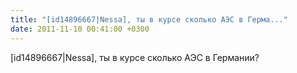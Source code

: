 ```yaml
---
title: "[id14896667|Nessa], ты в курсе сколько АЭС в Герма..."
date: 2011-11-10 00:41:00 +0300
---
```


[id14896667|Nessa], ты в курсе сколько АЭС в Германии?

